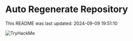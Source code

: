 # Auto Regenerate Repository

This README was last updated: 2024-09-09 19:51:10

 ![TryHackMe](https://tryhackme.com/badge/533634)
